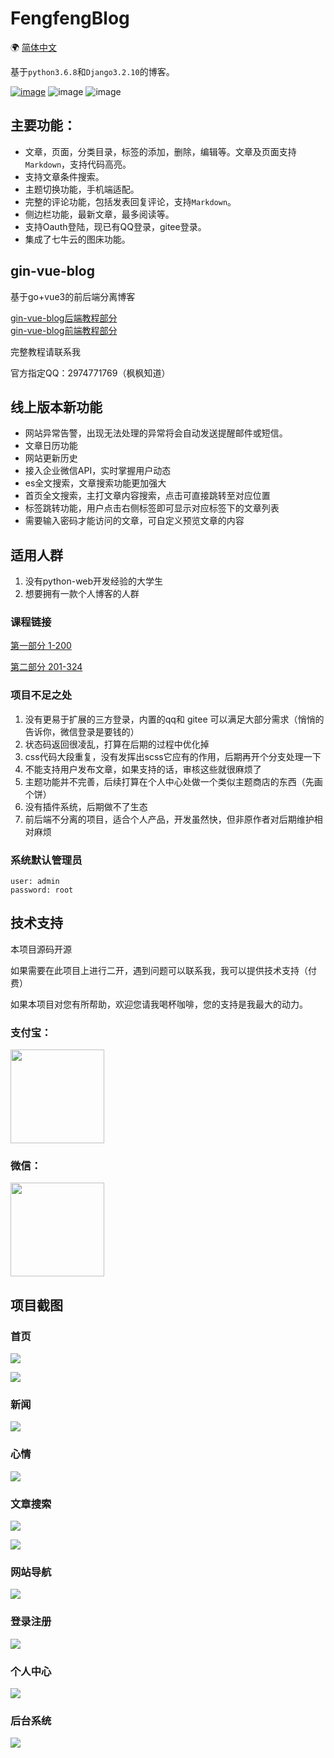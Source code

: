 # FengfengBlog

🌍
[简体中文](README.md)

基于`python3.6.8`和`Django3.2.10`的博客。

[![image](https://img.shields.io/badge/fengfengblog-枫枫知道-orange.svg)](http://www.fengfengzhidao.com/) ![image](https://img.shields.io/badge/blog-5.0.1-yellow.svg)  ![image](https://img.shields.io/badge/license-Mysql5.7.26-blue.svg)

## 主要功能：

- 文章，页面，分类目录，标签的添加，删除，编辑等。文章及页面支持`Markdown`，支持代码高亮。
- 支持文章条件搜索。
- 主题切换功能，手机端适配。
- 完整的评论功能，包括发表回复评论，支持`Markdown`。
- 侧边栏功能，最新文章，最多阅读等。
- 支持Oauth登陆，现已有QQ登录，gitee登录。
- 集成了七牛云的图床功能。


## gin-vue-blog

基于go+vue3的前后端分离博客

[gin-vue-blog后端教程部分](https://www.bilibili.com/video/BV1f24y1G72C)  
[gin-vue-blog前端教程部分](https://www.bilibili.com/video/BV1Fj411u7yk)  

完整教程请联系我

官方指定QQ：2974771769（枫枫知道）

## 线上版本新功能

- 网站异常告警，出现无法处理的异常将会自动发送提醒邮件或短信。
- 文章日历功能
- 网站更新历史
- 接入企业微信API，实时掌握用户动态
- es全文搜索，文章搜索功能更加强大
- 首页全文搜索，主打文章内容搜索，点击可直接跳转至对应位置
- 标签跳转功能，用户点击右侧标签即可显示对应标签下的文章列表
- 需要输入密码才能访问的文章，可自定义预览文章的内容

## 适用人群
1. 没有python-web开发经验的大学生
2. 想要拥有一款个人博客的人群


### 课程链接

[第一部分 1-200](https://www.bilibili.com/video/BV1yu411276D)

[第二部分 201-324](https://www.bilibili.com/video/BV1sL411T735)

### 项目不足之处

1. 没有更易于扩展的三方登录，内置的qq和 gitee 可以满足大部分需求（悄悄的告诉你，微信登录是要钱的）
2. 状态码返回很凌乱，打算在后期的过程中优化掉
3. css代码大段重复，没有发挥出scss它应有的作用，后期再开个分支处理一下
4. 不能支持用户发布文章，如果支持的话，审核这些就很麻烦了
5. 主题功能并不完善，后续打算在个人中心处做一个类似主题商店的东西（先画个饼）
6. 没有插件系统，后期做不了生态
7. 前后端不分离的项目，适合个人产品，开发虽然快，但非原作者对后期维护相对麻烦

### 系统默认管理员

```text
user: admin
password: root
```


## 技术支持

本项目源码开源

如果需要在此项目上进行二开，遇到问题可以联系我，我可以提供技术支持（付费）

如果本项目对您有所帮助，欢迎您请我喝杯咖啡，您的支持是我最大的动力。

### 支付宝：

<div>    
<img src="./doc/img.png" width="150" height="150" />
</div>  

### 微信：

<div>    
<img src="./doc/img_1.png" width="150" height="150" />
</div>



## 项目截图

### 首页
![](./doc/1.png)

![](./doc/2.png)

### 新闻
![](./doc/3.png)

### 心情
![](./doc/20221120135040.png)

### 文章搜索
![](./doc/20220902081114.png)

![](./doc/20221120135237.png)

### 网站导航
![](./doc/20220902081050.png)

### 登录注册
![](./doc/20220902100521.png)

### 个人中心
![](./doc/20220902100616.png)

### 后台系统
![](./doc/img_2.png)